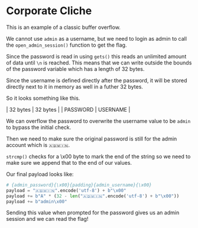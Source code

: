 Corporate Cliche
============

This is an example of a classic buffer overflow. 

We cannot use `admin` as a username, but we need to login as admin to call the `open_admin_session()` function to get the flag. 

Since the password is read in using `gets()` this reads an unlimited amount of data until `\n` is reached. This means that we can write outside the bounds of the password variable which has a length of 32 bytes.

Since the username is defined directly after the password, it will be stored directly next to it in memory as well in a futher 32 bytes. 

So it looks something like this.


| 32 bytes  |  32 bytes |
| PASSWORD  |  USERNAME |

We can overflow the password to overwrite the username value to be `admin` to bypass the initial check. 

Then we need to make sure the original password is still for the admin account which is `🇦🇩🇲🇮🇳`.

`strcmp()` checks for a \x00 byte to mark the end of the string so we need to make sure we append that to the end of our values. 

Our final payload looks like:


```python
# {admin_password}{\x00}{padding}{admin_username}{\x00}
payload = "🇦🇩🇲🇮🇳".encode('utf-8') + b"\x00"
payload += b"A" * (32 - len("🇦🇩🇲🇮🇳".encode('utf-8') + b"\x00"))
payload += b"admin\x00"
```

Sending this value when prompted for the password gives us an admin session and we can read the flag!